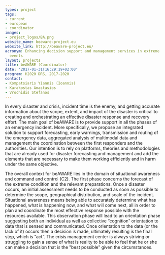 ```yaml
---
types: project
tags:
- current
- european
- coordinator
images:
- project_logos/BA.png
website_name: beaware-project.eu
website_link: http://beaware-project.eu/
acronym: Enhancing decision support and management services in extreme weather climate
  events
layout: projects
title: beAWARE (Coordinator)
date: '2017-01-31T16:29:19+02:00'
program: H2020 DRS, 2017-2020
contact: 
- Kompatsiaris Yiannis (Ioannis)
- Karakostas Anastasios
- Vrochidis Stefanos
---
```

<p>In every disaster and crisis, incident time is the enemy, and getting accurate information about the scope, extent, and impact of the disaster is critical to creating and orchestrating an effective disaster response and recovery effort. The main goal of beAWARE is to provide support in all the phases of an emergency incident. More specifically, we propose an integrated solution to support forecasting, early warnings, transmission and routing of the emergency data, aggregated analysis of multimodal data and management the coordination between the first responders and the authorities. Our intention is to rely on platforms, theories and methodologies that are already used for disaster forecasting and management and add the elements that are necessary to make them working efficiently and in harm under the same objective.</p>
<p>The overall context for beAWARE lies in the domain of situational awareness and command and control (C2). The first phase concerns the forecast of the extreme condition and the relevant preparations. Once a disaster occurs, an initial assessment needs to be conducted as soon as possible to determine the scope, geographical distribution, and scale of the incident. Situational awareness means being able to accurately determine what has happened, what is happening now, and what will come next, all in order to plan and coordinate the most effective response possible with the resources available. This observation phase will lead to an orientation phase suggesting both an individual as well as collective “cognition” orientation to data that is sensed and communicated. Once orientation to the data (or the lack of it) occurs then a decision is made, ultimately resulting is the final step, which is “act”. The crisis management center is always striving or struggling to gain a sense of what is reality to be able to feel that he or she can make a decision that is the "best possible" given the circumstances.</p>
